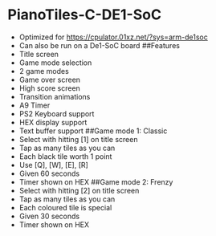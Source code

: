 # PianoTiles-C-DE1-SoC
- Optimized for https://cpulator.01xz.net/?sys=arm-de1soc
- Can also be run on a De1-SoC board
##Features
- Title screen
- Game mode selection
- 2 game modes
- Game over screen
- High score screen
- Transition animations
- A9 Timer
- PS2 Keyboard support
- HEX display support
- Text buffer support
##Game mode 1: Classic
- Select with hitting [1] on title screen
- Tap as many tiles as you can
- Each black tile worth 1 point
- Use [Q], [W], [E], [R]
- Given 60 seconds
- Timer shown on HEX
##Game mode 2: Frenzy
- Select with hitting [2] on title screen
- Tap as many tiles as you can
- Each coloured tile is special
- Given 30 seconds
- Timer shown on HEX
